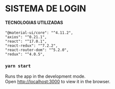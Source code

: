 # SISTEMA DE LOGIN 

#### TECNOLOGIAS UTILIZADAS

    "@material-ui/core": "^4.11.2",
    "axios": "^0.21.1",
    "react": "^17.0.1",
    "react-redux": "^7.2.2",
    "react-router-dom": "^5.2.0",
    "redux": "^4.0.5",

### `yarn start`

Runs the app in the development mode.\
Open [http://localhost:3000](http://localhost:3000) to view it in the browser.